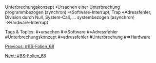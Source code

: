 Unterbrechungskonzept
•Ursachen einer Unterbrechung
programmbezogen (synchron) ⇒Software-Interrupt, Trap
⋄Adressfehler, Division durch Null, System-Call, ...
systembezogen (asynchron) ⇒Hardware-Interrupt

   Tags & Topics:
   #•ursachen
   #⇒Software
   #⋄Adressfehler
   #Unterbrechungskonzept
   #⋄adressfehler
   #Unterbrechung
   #⇒Hardware

[Previous: #BS-Folien_68](BS-Folien_68.md)

[Next: #BS-Folien_68](BS-Folien_68.md)